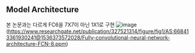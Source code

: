 ## Model Architecture
본 논문과는 다르게 FC6을 7X7이 아닌 1X1로 구현
![image](https://user-images.githubusercontent.com/68813518/116075076-78cadf80-a6cd-11eb-9da1-56702be7cd07.png)
(https://www.researchgate.net/publication/327521314/figure/fig1/AS:668413361930241@1536373572028/Fully-convolutional-neural-network-architecture-FCN-8.ppm)
